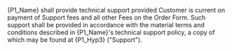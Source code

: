 {P1_Name} shall provide technical support provided Customer is current on payment of Support fees and all other Fees on the Order Form. Such support shall be provided in accordance with the material terms and conditions described in {P1_Name}'s technical support policy, a copy of which may be found at {P1_Hyp3} ("Support").

